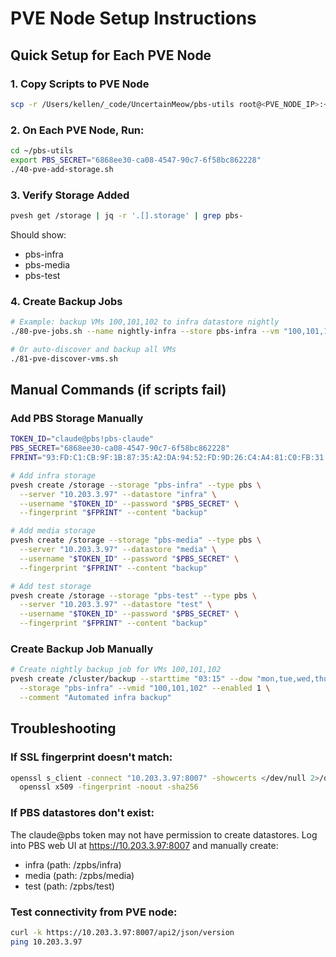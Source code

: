 # PVE Node Setup Instructions

## Quick Setup for Each PVE Node

### 1. Copy Scripts to PVE Node
```bash
scp -r /Users/kellen/_code/UncertainMeow/pbs-utils root@<PVE_NODE_IP>:~/pbs-utils
```

### 2. On Each PVE Node, Run:
```bash
cd ~/pbs-utils
export PBS_SECRET="6868ee30-ca08-4547-90c7-6f58bc862228"
./40-pve-add-storage.sh
```

### 3. Verify Storage Added
```bash
pvesh get /storage | jq -r '.[].storage' | grep pbs-
```

Should show:
- pbs-infra
- pbs-media
- pbs-test

### 4. Create Backup Jobs
```bash
# Example: backup VMs 100,101,102 to infra datastore nightly
./80-pve-jobs.sh --name nightly-infra --store pbs-infra --vm "100,101,102" --schedule "daily"

# Or auto-discover and backup all VMs
./81-pve-discover-vms.sh
```

## Manual Commands (if scripts fail)

### Add PBS Storage Manually
```bash
TOKEN_ID="claude@pbs!pbs-claude"
PBS_SECRET="6868ee30-ca08-4547-90c7-6f58bc862228"
FPRINT="93:FD:C1:CB:9F:1B:87:35:A2:DA:94:52:FD:9D:26:C4:A4:81:C0:FB:31:D3:99:B9:9A:A9:A1:9F:9F:B0:74:C2"

# Add infra storage
pvesh create /storage --storage "pbs-infra" --type pbs \
  --server "10.203.3.97" --datastore "infra" \
  --username "$TOKEN_ID" --password "$PBS_SECRET" \
  --fingerprint "$FPRINT" --content "backup"

# Add media storage
pvesh create /storage --storage "pbs-media" --type pbs \
  --server "10.203.3.97" --datastore "media" \
  --username "$TOKEN_ID" --password "$PBS_SECRET" \
  --fingerprint "$FPRINT" --content "backup"

# Add test storage
pvesh create /storage --storage "pbs-test" --type pbs \
  --server "10.203.3.97" --datastore "test" \
  --username "$TOKEN_ID" --password "$PBS_SECRET" \
  --fingerprint "$FPRINT" --content "backup"
```

### Create Backup Job Manually
```bash
# Create nightly backup job for VMs 100,101,102
pvesh create /cluster/backup --starttime "03:15" --dow "mon,tue,wed,thu,fri,sat,sun" \
  --storage "pbs-infra" --vmid "100,101,102" --enabled 1 \
  --comment "Automated infra backup"
```

## Troubleshooting

### If SSL fingerprint doesn't match:
```bash
openssl s_client -connect "10.203.3.97:8007" -showcerts </dev/null 2>/dev/null | \
  openssl x509 -fingerprint -noout -sha256
```

### If PBS datastores don't exist:
The claude@pbs token may not have permission to create datastores. Log into PBS web UI at https://10.203.3.97:8007 and manually create:
- infra (path: /zpbs/infra)
- media (path: /zpbs/media)
- test (path: /zpbs/test)

### Test connectivity from PVE node:
```bash
curl -k https://10.203.3.97:8007/api2/json/version
ping 10.203.3.97
```